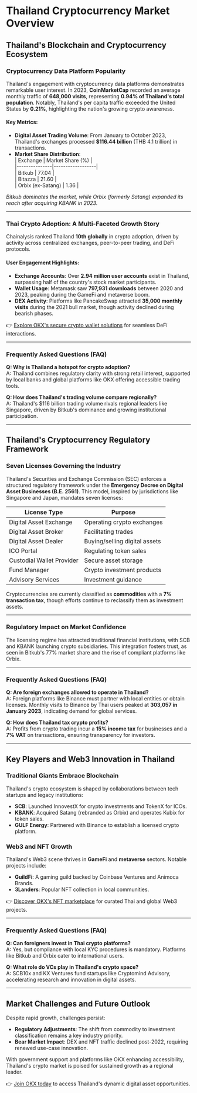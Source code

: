 # Thailand Cryptocurrency Market Overview

## Thailand's Blockchain and Cryptocurrency Ecosystem

### Cryptocurrency Data Platform Popularity  
Thailand's engagement with cryptocurrency data platforms demonstrates remarkable user interest. In 2023, **CoinMarketCap** recorded an average monthly traffic of **648,000 visits**, representing **0.94% of Thailand's total population**. Notably, Thailand's per capita traffic exceeded the United States by **0.21%**, highlighting the nation's growing crypto awareness.

#### Key Metrics:  
- **Digital Asset Trading Volume**: From January to October 2023, Thailand's exchanges processed **$116.44 billion** (THB 4.1 trillion) in transactions.  
- **Market Share Distribution**:  
  | Exchange      | Market Share (%) |  
  |---------------|------------------|  
  | Bitkub        | 77.04            |  
  | Bitazza       | 21.60            |  
  | Orbix (ex-Satang) | 1.36         |  

*Bitkub dominates the market, while Orbix (formerly Satang) expanded its reach after acquiring KBANK in 2023.*

---

### Thai Crypto Adoption: A Multi-Faceted Growth Story  
Chainalysis ranked Thailand **10th globally** in crypto adoption, driven by activity across centralized exchanges, peer-to-peer trading, and DeFi protocols.  

#### User Engagement Highlights:  
- **Exchange Accounts**: Over **2.94 million user accounts** exist in Thailand, surpassing half of the country's stock market participants.  
- **Wallet Usage**: Metamask saw **797,931 downloads** between 2020 and 2023, peaking during the GameFi and metaverse boom.  
- **DEX Activity**: Platforms like PancakeSwap attracted **35,000 monthly visits** during the 2021 bull market, though activity declined during bearish phases.  

👉 [Explore OKX's secure crypto wallet solutions](https://bit.ly/okx-bonus) for seamless DeFi interactions.

---

### Frequently Asked Questions (FAQ)  
**Q: Why is Thailand a hotspot for crypto adoption?**  
A: Thailand combines regulatory clarity with strong retail interest, supported by local banks and global platforms like OKX offering accessible trading tools.  

**Q: How does Thailand's trading volume compare regionally?**  
A: Thailand's $116 billion trading volume rivals regional leaders like Singapore, driven by Bitkub's dominance and growing institutional participation.

---

## Thailand's Cryptocurrency Regulatory Framework

### Seven Licenses Governing the Industry  
Thailand's Securities and Exchange Commission (SEC) enforces a structured regulatory framework under the **Emergency Decree on Digital Asset Businesses (B.E. 2561)**. This model, inspired by jurisdictions like Singapore and Japan, mandates seven licenses:  

| License Type                     | Purpose                          |  
|----------------------------------|----------------------------------|  
| Digital Asset Exchange           | Operating crypto exchanges       |  
| Digital Asset Broker             | Facilitating trades              |  
| Digital Asset Dealer             | Buying/selling digital assets    |  
| ICO Portal                       | Regulating token sales           |  
| Custodial Wallet Provider        | Secure asset storage             |  
| Fund Manager                     | Crypto investment products       |  
| Advisory Services                | Investment guidance              |  

Cryptocurrencies are currently classified as **commodities** with a **7% transaction tax**, though efforts continue to reclassify them as investment assets.

---

### Regulatory Impact on Market Confidence  
The licensing regime has attracted traditional financial institutions, with SCB and KBANK launching crypto subsidiaries. This integration fosters trust, as seen in Bitkub's 77% market share and the rise of compliant platforms like Orbix.

---

### Frequently Asked Questions (FAQ)  
**Q: Are foreign exchanges allowed to operate in Thailand?**  
A: Foreign platforms like Binance must partner with local entities or obtain licenses. Monthly visits to Binance by Thai users peaked at **303,057 in January 2023**, indicating demand for global services.  

**Q: How does Thailand tax crypto profits?**  
A: Profits from crypto trading incur a **15% income tax** for businesses and a **7% VAT** on transactions, ensuring transparency for investors.

---

## Key Players and Web3 Innovation in Thailand

### Traditional Giants Embrace Blockchain  
Thailand's crypto ecosystem is shaped by collaborations between tech startups and legacy institutions:  
- **SCB**: Launched InnovestX for crypto investments and TokenX for ICOs.  
- **KBANK**: Acquired Satang (rebranded as Orbix) and operates Kubix for token sales.  
- **GULF Energy**: Partnered with Binance to establish a licensed crypto platform.  

### Web3 and NFT Growth  
Thailand's Web3 scene thrives in **GameFi** and **metaverse** sectors. Notable projects include:  
- **GuildFi**: A gaming guild backed by Coinbase Ventures and Animoca Brands.  
- **3Landers**: Popular NFT collection in local communities.  

👉 [Discover OKX's NFT marketplace](https://bit.ly/okx-bonus) for curated Thai and global Web3 projects.

---

### Frequently Asked Questions (FAQ)  
**Q: Can foreigners invest in Thai crypto platforms?**  
A: Yes, but compliance with local KYC procedures is mandatory. Platforms like Bitkub and Orbix cater to international users.  

**Q: What role do VCs play in Thailand's crypto space?**  
A: SCB10x and KX Ventures fund startups like Cryptomind Advisory, accelerating research and innovation in digital assets.

---

## Market Challenges and Future Outlook  
Despite rapid growth, challenges persist:  
- **Regulatory Adjustments**: The shift from commodity to investment classification remains a key industry priority.  
- **Bear Market Impact**: DEX and NFT traffic declined post-2022, requiring renewed use-case innovation.  

With government support and platforms like OKX enhancing accessibility, Thailand's crypto market is poised for sustained growth as a regional leader.  

👉 [Join OKX today](https://bit.ly/okx-bonus) to access Thailand's dynamic digital asset opportunities.